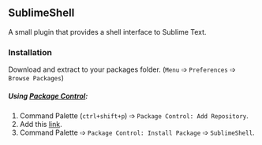 ## SublimeShell
A small plugin that provides a shell interface to Sublime Text.

### Installation
Download and extract to your packages folder. (`Menu` &#10153; `Preferences` &#10153; `Browse Packages`)

##### Using [Package Control](https://packagecontrol.io/installation):
  1. Command Palette (`ctrl+shift+p`) &#10153; `Package Control: Add Repository`.
  2. Add this [link](https://github.com/krikx/SublimeShell/).
  3. Command Palette &#10153; `Package Control: Install Package` &#10153; `SublimeShell`.
